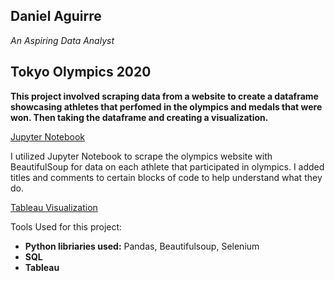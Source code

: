 <link rel="stylesheet" type = "text/css" href="style.css">

## Daniel Aguirre

*An Aspiring Data Analyst*

## Tokyo Olympics 2020

**This project involved scraping data from a website to create a dataframe showcasing athletes that perfomed in the olympics and medals that were won. Then taking the dataframe and creating a visualization.**

[Jupyter Notebook](https://github.com/Daniel-Aguirre-11/Olympics-Project/blob/main/Scraping%20olympics%20data.ipynb)
<img href="https://github.com/Daniel-Aguirre-11/Portfolio/blob/main/Jupyter_Notebook_Thumbnail.png?raw=true"/>

I utilized Jupyter Notebook to scrape the olympics website with BeautifulSoup for data on each athlete that participated in olympics. I added titles and comments to certain blocks of code to help understand what they do. 

[Tableau Visualization](https://public.tableau.com/views/TokyoOlympics2020_16320957724210/TokyoOlypmics?:language=en-US&:display_count=n&:origin=viz_share_link)

Tools Used for this project:
* **Python libriaries used:** Pandas, Beautifulsoup, Selenium
* **SQL**
* **Tableau**
